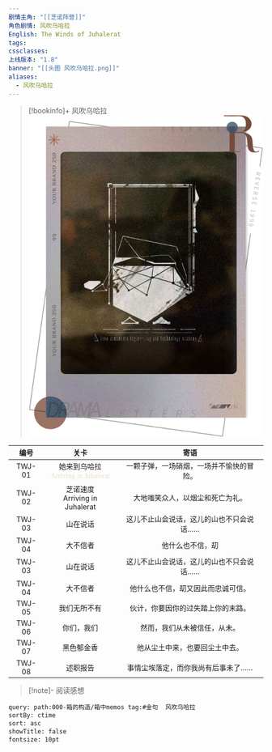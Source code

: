 ```yaml
---
剧情主角: "[[芝诺阵营]]"
角色剧情: 风吹乌哈拉
English: The Winds of Juhalerat
tags: 
cssclasses: 
上线版本: "1.8"
banner: "[[头图 风吹乌哈拉.png]]"
aliases:
  - 风吹乌哈拉
---
```

> [!bookinfo]+ 风吹乌哈拉
> ![封面 风吹乌哈拉|300](assets/芝诺·风吹乌哈拉.assets/封面%20风吹乌哈拉.png)


|   编号   |                                                                                                                                                                                        关卡                                                                                                                                                                                         |          寄语           |
| :----: | :-------------------------------------------------------------------------------------------------------------------------------------------------------------------------------------------------------------------------------------------------------------------------------------------------------------------------------------------------------------------------------: | :-------------------: |
| TWJ-01 |                                                                                                                                    她来到乌哈拉<br/><span style="font-family: serif; font-size: 14px; color: #EADCCE;">Arriving in Juhalerat</span>                                                                                                                                     | 一颗子弹，一场硝烟，一场并不愉快的冒险。  |
| TWJ-02 | 芝诺速度<br>Arriving in Juhalerat                                        |   大地嗤笑众人，以烟尘和死亡为礼。    |
| TWJ-03 |                                                    山在说话                                                    | 这儿不止山会说话，这儿的山也不只会说话…… |
| TWJ-04 |                                                    大不信者                                                    |   他什么也不信，刧 |   大地嗤笑众人，以烟尘和死亡为礼。    |
| TWJ-03 |                                                                                                                                                                                       山在说话                                                                                                                                                                                        | 这儿不止山会说话，这儿的山也不只会说话…… |
| TWJ-04 |                                                                                                                                                                                       大不信者                                                                                                                                                                                        |   他什么也不信，刧又因此而忠诚可信。   |
| TWJ-05 |                                                                                                                                                                                      我们无所不有                                                                                                                                                                                       |   伙计，你要因你的过失踏上你的末路。   |
| TWJ-06 |                                                                                                                                                                                       你们，我们                                                                                                                                                                                       |    然而，我们从未被信任，从未。     |
| TWJ-07 |                                                                                                                                                                                       黑色郁金香                                                                                                                                                                                       |    他从尘土中来，也要回尘土中去。    |
| TWJ-08 |                                                                                                                                                                                       述职报告                                                                                                                                                                                        |  事情尘埃落定，而你我尚有后事未了……   |


> [!note]- 阅读感想

~~~~note-gallery
query: path:000-箱的构造/箱中memos tag:#金句  风吹乌哈拉
sortBy: ctime
sort: asc
showTitle: false
fontsize: 10pt
~~~~
